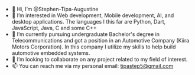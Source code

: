 - 👋 Hi, I’m @Stephen-Tipa-Augustine
- 👀 I’m interested in Web development, Mobile development, AI, and desktop applications. The languages I this far are Python, Dart, JavaScript, Java, C and some C++
- 🌱 I’m currently pursuing undergraduate Bachelor's degree in Telecommunications and got a position in an Automotive Company (Kiira Motors Corporation). In this company I utilize my skills to help build automotive embedded systems.
- 💞️ I’m looking to collaborate on any project related to my field of interest.
- 📫 You can reach me via my personal email: tipastep5@gmail.com

<!---
Stephen-Tipa-Augustine/Stephen-Tipa-Augustine is a ✨ special ✨ repository because its `README.md` (this file) appears on your GitHub profile.
You can click the Preview link to take a look at your changes.
--->
